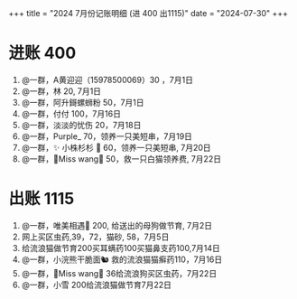 +++
title = "2024 7月份记账明细 (进 400 出1115)"
date = "2024-07-30"
+++

# 进账 400
1. @一群，A黄迎迎（15978500069）30 ，7月1日
2. @一群，林 20, 7月1日
3. @一群，阿升鎶螺蛳粉 50，7月1日
4. @一群，付付 100，7月16日
5. @一群，淡淡的忧伤 20，7月18日
6. @一群，Purple_ 70，领养一只美短串，7月19日
7. @一群，✨ 小株杉杉 🐬 60，领养一只美短串, 7月20日
8. @一群，🌸Miss wang🎊 50，救一只白猫领养费, 7月22日

# 出账 1115
1. @一群，唯美相遇👫 200, 给送出的母狗做节育, 7月2日
2. 网上买区虫药,39，72，猫砂, 58，7月5日
3. 给流浪猫做节育200买耳螨药100买猫鼻支药100,7月14日
4. @一群，小浣熊干脆面🐿 救的流浪猫猫癣药110，7月16日
5. @一群，🌸Miss wang🎊 36给流浪狗买区虫药，7月22日
6. @一群，小雪 200给流浪猫做节育7月22日